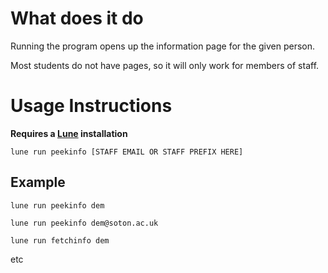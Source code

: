 # What does it do

Running the program opens up the information page for the given person.

Most students do not have pages, so it will only work for members of staff.

# Usage Instructions

**Requires a [Lune](https://lune-org.github.io/docs) installation**

`lune run peekinfo [STAFF EMAIL OR STAFF PREFIX HERE]`

## Example

`lune run peekinfo dem`

`lune run peekinfo dem@soton.ac.uk`

`lune run fetchinfo dem`

etc
